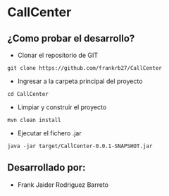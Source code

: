 # CallCenter

## ¿Como probar el desarrollo?
- Clonar el repositorio de GIT
 ```
 git clone https://github.com/frankrb27/CallCenter
 ```
 - Ingresar a la carpeta principal del proyecto
 ```
 cd CallCenter
 ```
- Limpiar y construir el proyecto
 ```
 mvn clean install
 ```
- Ejecutar el fichero .jar
 ```
 java -jar target/CallCenter-0.0.1-SNAPSHOT.jar
 ```
 
## Desarrollado por:
- Frank Jaider Rodriguez Barreto


